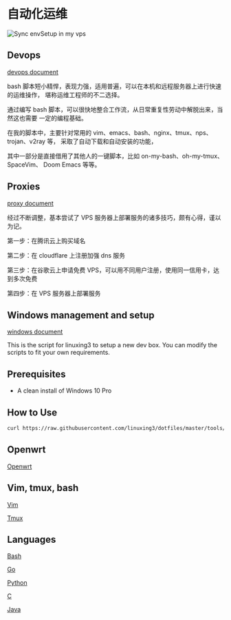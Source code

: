 # 自动化运维

![Sync envSetup in my vps](https://github.com/linuxing3/dotfiles/workflows/Sync%20envSetup%20in%20my%20vps/badge.svg)

## Devops

[devops document](/.dotfiles/automatic-devops-with-bash)

bash 脚本短小精悍，表现力强，适用普遍，可以在本机和远程服务器上进行快速的运维操作，
堪称运维工程师的不二选择。

通过编写 bash 脚本，可以很快地整合工作流，从日常重复性劳动中解脱出来，当然这也需要
一定的编程基础。

在我的脚本中，主要针对常用的 vim、emacs、bash、nginx、tmux、nps、trojan、v2ray 等，
采取了自动下载和自动安装的功能，

其中一部分是直接借用了其他人的一键脚本，比如 on-my-bash、oh-my-tmux、SpaceVim、
Doom Emacs 等等。

## Proxies

[proxy document](/.dotfiles/vps-management-style)

经过不断调整，基本尝试了 VPS 服务器上部署服务的诸多技巧，颇有心得，谨以为记。

第一步：在腾讯云上购买域名

第二步：在 cloudflare 上注册加强 dns 服务

第三步：在谷歌云上申请免费 VPS，可以用不同用户注册，使用同一信用卡，达到多次免费

第四步：在 VPS 服务器上部署服务

## Windows management and setup

[windows document](/.dotfiles/windows-management-style)

This is the script for linuxing3 to setup a new dev box. You can modify the
scripts to fit your own requirements.

## Prerequisites

- A clean install of Windows 10 Pro

## How to Use

```bash
curl https://raw.githubusercontent.com/linuxing3/dotfiles/master/tools/install-dotfiles.sh >> env-setup.sh | chmod +x env-setup.sh | ./env-setup --install
```

## Openwrt

[Openwrt ](/.dotfiles/openwrt-management-style)

## Vim, tmux, bash

[Vim ](/.dotfiles/vim-cheatsheet)

[Tmux](/.dotfiles/tmux-cheatsheet)

## Languages

[Bash](/.dotfiles/bash-cheatsheet)

[Go](/.dotfiles/go-cheatsheet)

[Python](/.dotfiles/python-cheatsheet)

[C](/.dotfiles/c)

[Java](/.dotfiles/java)
